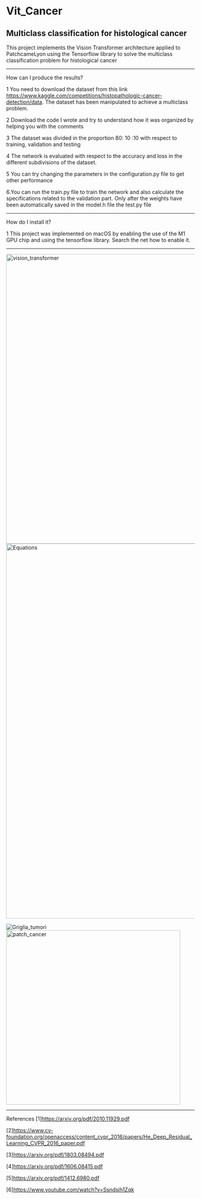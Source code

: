 # Vit_Cancer
Multiclass classification for histological cancer
-----------------------------------------------------------------------------------------------

This project implements the Vision Transformer architecture applied to PatchcameLyon using the Tensorflow library to solve the multiclass classification problem for histological cancer

------------------------------------------------------------------------------------------------

How can I produce the results? 

1 You need to download the dataset from this link https://www.kaggle.com/competitions/histopathologic-cancer-detection/data. The dataset has been manipulated to achieve a multiclass problem.

2 Download the code I wrote and try to understand how it was organized by helping you with the comments

3 The dataset was divided in the proportion 80: 10 :10 with respect to training, validation and testing

4 The network is evaluated with respect to the accuracy and loss in the different subdivisions of the dataset.

5 You can try changing the parameters in the configuration.py file to get other performance

6.You can run the train.py file to train the network and also calculate the specifications related to the validation part. Only after the weights have been automatically saved in the model.h file the test.py file

--------------------------------------------------------------------------------------------------

How do I install it?

1 This project was implemented on macOS by enabling the use of the M1 GPU chip and using the tensorflow library. Search the net how to enable it.


--------------------------------------------------------------------------------------------------


<img width="772" alt="vision_transformer" src="https://github.com/Reares94/VIT_Cancer/assets/93512390/fcaf5cb5-fc83-4ba3-b765-6dc91a654c3f">
<img width="1000" alt="Equations" src="https://github.com/Reares94/VIT_Cancer/assets/93512390/2d232279-d4b4-4207-ad16-d31160f22591">

![Griglia_tumori](https://github.com/Reares94/VIT_Cancer/assets/93512390/bb2abef8-408c-40a0-a906-c77555ca300f)
<img width="465" alt="patch_cancer" src="https://github.com/Reares94/VIT_Cancer/assets/93512390/5ed0fe8e-24c7-4dcb-8827-0d6dd34058c6">



--------------------------------------------------------------------------------------------------

References
[1]https://arxiv.org/pdf/2010.11929.pdf

[2]https://www.cv-foundation.org/openaccess/content_cvpr_2016/papers/He_Deep_Residual_Learning_CVPR_2016_paper.pdf

[3]https://arxiv.org/pdf/1803.08494.pdf

[4]https://arxiv.org/pdf/1606.08415.pdf

[5]https://arxiv.org/pdf/1412.6980.pdf

[6]https://www.youtube.com/watch?v=Ssndsjh1Zqk
